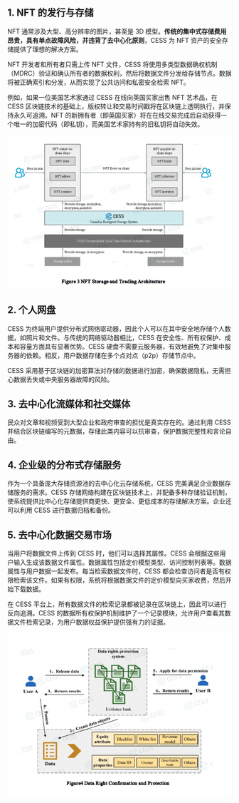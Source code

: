 ## 1. NFT 的发行与存储

NFT 通常涉及大型、高分辨率的图片，甚至是 3D 模型。**传统的集中式存储费用昂贵，具有单点故障风险，并违背了去中心化原则**，CESS 为 NFT 资产的安全存储提供了理想的解决方案。

NFT 开发者和所有者只需上传 NFT 文件，CESS 将使用多类型数据确权机制（MDRC）验证和确认所有者的数据权利，然后将数据文件分发给存储节点。数据将被正确索引和分发，从而实现了公共访问和私密安全检索 NFT。

例如，如果一位美国艺术家通过 CESS 在线向英国买家出售 NFT 艺术品，在 CESS 区块链技术的基础上，版权转让和交易时间戳将在区块链上透明执行，并保持永久可追溯。NFT 的新拥有者（即英国买家）将在在线交易完成后自动获得一个唯一的加密代码（即私钥），而美国艺术家持有的旧私钥将自动失效。

![CESS 上的 NFT 发布流程](../assets/introduction/use-cases-01.png)

## 2. 个人网盘

CESS 为终端用户提供分布式网络驱动器，因此个人可以在其中安全地存储个人数据，如照片和文件。与传统的网络驱动器相比，CESS 在安全性、所有权保护、成本和容量方面具有显著优势。CESS 硬盘不需要云服务器，有效地避免了对集中服务器的依赖。相反，用户数据存储在多个点对点（p2p）存储节点中。

CESS 采用基于区块链的加密算法对存储的数据进行加密，确保数据隐私，无需担心数据丢失或中央服务器故障的风险。

## 3. 去中心化流媒体和社交媒体

民众对文章和视频受到大型企业和政府审查的担忧是真实存在的。通过利用 CESS 并结合区块链编写的元数据，存储此类内容可以抗审查，保护数据完整性和言论自由。

## 4. 企业级的分布式存储服务

作为一个具备庞大存储资源池的去中心化云存储系统，CESS 完美满足企业数据存储服务的需求。CESS 存储网络构建在区块链技术上，并配备多种存储验证机制，使系统提供比中心化存储提供商更快、更安全、更低成本的存储解决方案。企业还可以利用 CESS 进行数据归档和备份。

## 5. 去中心化数据交易市场

当用户将数据文件上传到 CESS 时，他们可以选择其屬性。CESS 会根据这些用户输入生成该数据文件属性。数据属性包括定价模型类型、访问控制列表等。数据属性与用户数据一起发布。每当检索数据文件时，CESS 都会检查访问者是否有权限检索该文件。如果有权限，系统将根据数据文件的定价模型向买家收费，然后开始下载数据。

在 CESS 平台上，所有数据文件的检索记录都被记录在区块链上，因此可以进行反向追溯。CESS 的数据所有权保护机制维护了一个记录模块，允许用户查看其数据文件检索记录，为用户数据权益保护提供强有力的证据。

![CESS 去中心化数据交易市场](../assets/introduction/use-cases-02.png)
